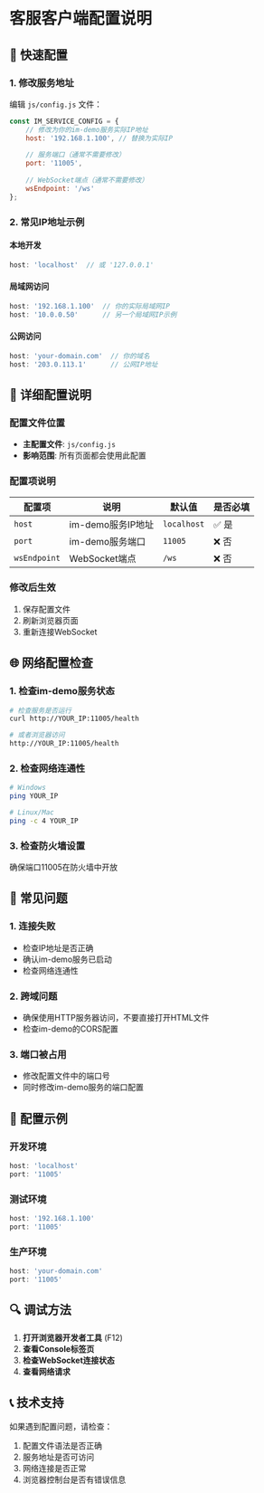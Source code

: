 # 客服客户端配置说明

## 🚀 快速配置

### 1. 修改服务地址
编辑 `js/config.js` 文件：

```javascript
const IM_SERVICE_CONFIG = {
    // 修改为你的im-demo服务实际IP地址
    host: '192.168.1.100', // 替换为实际IP
    
    // 服务端口（通常不需要修改）
    port: '11005',
    
    // WebSocket端点（通常不需要修改）
    wsEndpoint: '/ws'
};
```

### 2. 常见IP地址示例

#### 本地开发
```javascript
host: 'localhost'  // 或 '127.0.0.1'
```

#### 局域网访问
```javascript
host: '192.168.1.100'  // 你的实际局域网IP
host: '10.0.0.50'      // 另一个局域网IP示例
```

#### 公网访问
```javascript
host: 'your-domain.com'  // 你的域名
host: '203.0.113.1'      // 公网IP地址
```

## 🔧 详细配置说明

### 配置文件位置
- **主配置文件**: `js/config.js`
- **影响范围**: 所有页面都会使用此配置

### 配置项说明

| 配置项 | 说明 | 默认值 | 是否必填 |
|--------|------|--------|----------|
| `host` | im-demo服务IP地址 | `localhost` | ✅ 是 |
| `port` | im-demo服务端口 | `11005` | ❌ 否 |
| `wsEndpoint` | WebSocket端点 | `/ws` | ❌ 否 |

### 修改后生效
1. 保存配置文件
2. 刷新浏览器页面
3. 重新连接WebSocket

## 🌐 网络配置检查

### 1. 检查im-demo服务状态
```bash
# 检查服务是否运行
curl http://YOUR_IP:11005/health

# 或者浏览器访问
http://YOUR_IP:11005/health
```

### 2. 检查网络连通性
```bash
# Windows
ping YOUR_IP

# Linux/Mac
ping -c 4 YOUR_IP
```

### 3. 检查防火墙设置
确保端口11005在防火墙中开放

## 🚨 常见问题

### 1. 连接失败
- 检查IP地址是否正确
- 确认im-demo服务已启动
- 检查网络连通性

### 2. 跨域问题
- 确保使用HTTP服务器访问，不要直接打开HTML文件
- 检查im-demo的CORS配置

### 3. 端口被占用
- 修改配置文件中的端口号
- 同时修改im-demo服务的端口配置

## 📝 配置示例

### 开发环境
```javascript
host: 'localhost'
port: '11005'
```

### 测试环境
```javascript
host: '192.168.1.100'
port: '11005'
```

### 生产环境
```javascript
host: 'your-domain.com'
port: '11005'
```

## 🔍 调试方法

1. **打开浏览器开发者工具** (F12)
2. **查看Console标签页**
3. **检查WebSocket连接状态**
4. **查看网络请求**

## 📞 技术支持

如果遇到配置问题，请检查：
1. 配置文件语法是否正确
2. 服务地址是否可访问
3. 网络连接是否正常
4. 浏览器控制台是否有错误信息
